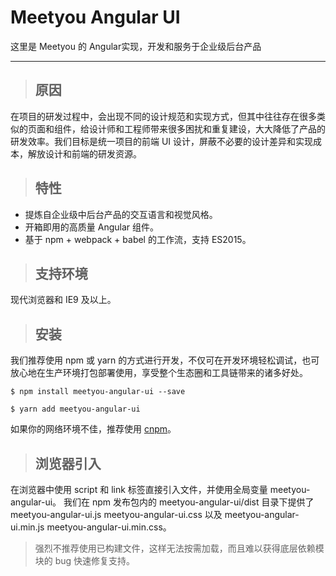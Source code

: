 # Meetyou Angular UI
这里是 Meetyou 的 Angular实现，开发和服务于企业级后台产品

---

> ## 原因
在项目的研发过程中，会出现不同的设计规范和实现方式，但其中往往存在很多类似的页面和组件，给设计师和工程师带来很多困扰和重复建设，大大降低了产品的研发效率。我们目标是统一项目的前端 UI 设计，屏蔽不必要的设计差异和实现成本，解放设计和前端的研发资源。

> ## 特性
- 提炼自企业级中后台产品的交互语言和视觉风格。
- 开箱即用的高质量 Angular 组件。
- 基于 npm + webpack + babel 的工作流，支持 ES2015。

> ## 支持环境
现代浏览器和 IE9 及以上。

> ## 安装
我们推荐使用 npm 或 yarn 的方式进行开发，不仅可在开发环境轻松调试，也可放心地在生产环境打包部署使用，享受整个生态圈和工具链带来的诸多好处。
```
$ npm install meetyou-angular-ui --save
```
```
$ yarn add meetyou-angular-ui
```
如果你的网络环境不佳，推荐使用 [cnpm](https://github.com/cnpm/cnpm)。

> ## 浏览器引入
在浏览器中使用 script 和 link 标签直接引入文件，并使用全局变量 meetyou-angular-ui。
我们在 npm 发布包内的 meetyou-angular-ui/dist 目录下提供了 meetyou-angular-ui.js meetyou-angular-ui.css 以及 meetyou-angular-ui.min.js meetyou-angular-ui.min.css。
> 强烈不推荐使用已构建文件，这样无法按需加载，而且难以获得底层依赖模块的 bug 快速修复支持。
